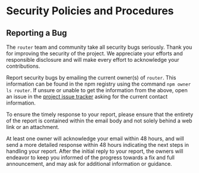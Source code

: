 # Security Policies and Procedures

## Reporting a Bug

The `router` team and community take all security bugs seriously. Thank you
for improving the security of the project. We appreciate your efforts and
responsible disclosure and will make every effort to acknowledge your
contributions.

Report security bugs by emailing the current owner(s) of `router`. This information
can be found in the npm registry using the command `npm owner ls router`.
If unsure or unable to get the information from the above, open an issue
in the [project issue tracker](https://github.com/pillarjs/router/issues)
asking for the current contact information.

To ensure the timely response to your report, please ensure that the entirety
of the report is contained within the email body and not solely behind a web
link or an attachment.

At least one owner will acknowledge your email within 48 hours, and will send a
more detailed response within 48 hours indicating the next steps in handling
your report. After the initial reply to your report, the owners will
endeavor to keep you informed of the progress towards a fix and full
announcement, and may ask for additional information or guidance.
